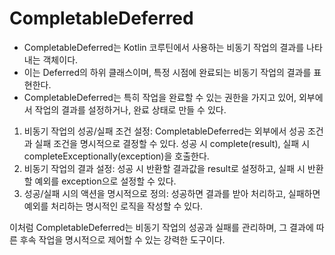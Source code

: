 # CompletableDeferred

- CompletableDeferred<T>는 Kotlin 코루틴에서 사용하는 비동기 작업의 결과를 나타내는 객체이다.
- 이는 Deferred<T>의 하위 클래스이며, 특정 시점에 완료되는 비동기 작업의 결과를 표현한다. 
- CompletableDeferred는 특히 작업을 완료할 수 있는 권한을 가지고 있어, 외부에서 작업의 결과를 설정하거나, 완료 상태로 만들 수 있다.

1. 비동기 작업의 성공/실패 조건 설정: CompletableDeferred<T>는 외부에서 성공 조건과 실패 조건을 명시적으로 결정할 수 있다. 
성공 시 complete(result), 실패 시 completeExceptionally(exception)을 호출한다.
2. 비동기 작업의 결과 설정: 성공 시 반환할 결과값을 result로 설정하고, 실패 시 반환할 예외를 exception으로 설정할 수 있다.
3. 성공/실패 시의 액션을 명시적으로 정의: 성공하면 결과를 받아 처리하고, 실패하면 예외를 처리하는 명시적인 로직을 작성할 수 있다.

이처럼 CompletableDeferred<T>는 비동기 작업의 성공과 실패를 관리하며, 그 결과에 따른 후속 작업을 명시적으로 제어할 수 있는 강력한 도구이다.